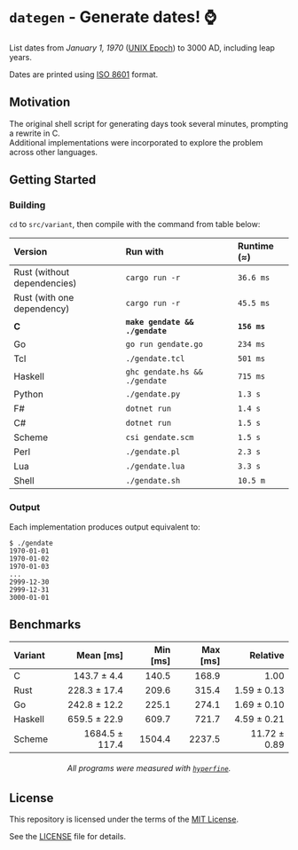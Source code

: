 # `dategen` - Generate dates! ⌚️

List dates from *January 1, 1970* ([UNIX Epoch]) to 3000 AD, including leap years.

Dates are printed using [ISO 8601] format.

## Motivation

The original shell script for generating days took several minutes,
prompting a rewrite in C.  
Additional implementations were incorporated to explore the problem across
other languages.

## Getting Started

### Building

`cd` to `src/variant`, then compile with the command from table below:

<div align="center">

| Version                     | Run with                        | Runtime (≈)  |
| :-------------------------- | :------------------------------ | :----------- |
| Rust (without dependencies) | `cargo run -r`                  | `36.6 ms`    |
| Rust (with one dependency)  | `cargo run -r`                  | `45.5 ms`    |
| **C**                       | **`make gendate && ./gendate`** | **`156 ms`** |
| Go                          | `go run gendate.go`             | `234 ms`     |
| Tcl                         | `./gendate.tcl`                 | `501 ms`     |
| Haskell                     | `ghc gendate.hs && ./gendate`   | `715 ms`     |
| Python                      | `./gendate.py`                  | `1.3 s`      |
| F#                          | `dotnet run`                    | `1.4 s`      |
| C#                          | `dotnet run`                    | `1.5 s`      |
| Scheme                      | `csi gendate.scm`               | `1.5 s`      |
| Perl                        | `./gendate.pl`                  | `2.3 s`      |
| Lua                         | `./gendate.lua`                 | `3.3 s`      |
| Shell                       | `./gendate.sh`                  | `10.5 m`     |

</div>

### Output

Each implementation produces output equivalent to:
```console
$ ./gendate
1970-01-01
1970-01-02
1970-01-03
...
2999-12-30
2999-12-31
3000-01-01
```

## Benchmarks

<div align="center">

| Variant |      Mean [ms] | Min [ms] | Max [ms] |     Relative |
| :------ | -------------: | -------: | -------: | -----------: |
| C       |    143.7 ± 4.4 |    140.5 |    168.9 |         1.00 |
| Rust    |   228.3 ± 17.4 |    209.6 |    315.4 |  1.59 ± 0.13 |
| Go      |   242.8 ± 12.2 |    225.1 |    274.1 |  1.69 ± 0.10 |
| Haskell |   659.5 ± 22.9 |    609.7 |    721.7 |  4.59 ± 0.21 |
| Scheme  | 1684.5 ± 117.4 |   1504.4 |   2237.5 | 11.72 ± 0.89 |

###### All programs were measured with [`hyperfine`].

</div>


## License

This repository is licensed under the terms of the [MIT License].
   
See the [LICENSE](LICENSE) file for details.

[ISO 8601]:    https://en.wikipedia.org/wiki/ISO_8601
[UNIX Epoch]:  https://en.wikipedia.org/wiki/Unix_time
[MIT License]: https://opensource.org/license/mit/
[`hyperfine`]: https://github.com/sharkdp/hyperfine
